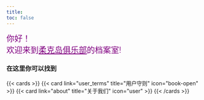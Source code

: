 ```yaml
---
title: 
toc: false
---
```


<div style="font-size:1.5em; color:purple; font-weight:500">
你好！
<br />
</div>
<div style="font-size:1.5em; color:purple; font-weight:300">
欢迎来到<a href="https://roke-island.club" style="color:purple;">柔克岛俱乐部</a>的档案室!
</div>




### 在这里你可以找到

{{< cards >}}
  {{< card link="user_terms" title="用户守则" icon="book-open" >}}
  {{< card link="about" title="关于我们" icon="user" >}}
{{< /cards >}}
